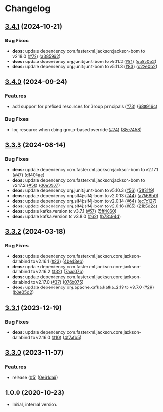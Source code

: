 # Changelog

## [3.4.1](https://github.com/statnett/k3a-ldap-authenticator/compare/v3.4.0...v3.4.1) (2024-10-21)


### Bug Fixes

* **deps:** update dependency com.fasterxml.jackson:jackson-bom to v2.18.0 ([#79](https://github.com/statnett/k3a-ldap-authenticator/issues/79)) ([a385962](https://github.com/statnett/k3a-ldap-authenticator/commit/a3859627e820cf6a0686f6c0ccf4d2e8e54fb99f))
* **deps:** update dependency org.junit:junit-bom to v5.11.2 ([#81](https://github.com/statnett/k3a-ldap-authenticator/issues/81)) ([ea8e0b2](https://github.com/statnett/k3a-ldap-authenticator/commit/ea8e0b2a19af0f7018189ab849ae08b904d611c6))
* **deps:** update dependency org.junit:junit-bom to v5.11.3 ([#83](https://github.com/statnett/k3a-ldap-authenticator/issues/83)) ([c22e0b2](https://github.com/statnett/k3a-ldap-authenticator/commit/c22e0b27528f118a985a03110f59a54d46729268))

## [3.4.0](https://github.com/statnett/k3a-ldap-authenticator/compare/v3.3.3...v3.4.0) (2024-09-24)


### Features

* add support for prefixed resources for Group principals ([#73](https://github.com/statnett/k3a-ldap-authenticator/issues/73)) ([689916c](https://github.com/statnett/k3a-ldap-authenticator/commit/689916c1ce46bb56f45d8a8fb85ae1ce9e4c6c38))


### Bug Fixes

* log resource when doing group-based override ([#74](https://github.com/statnett/k3a-ldap-authenticator/issues/74)) ([88e7458](https://github.com/statnett/k3a-ldap-authenticator/commit/88e7458de9f61188dfb9b1174840afe4291dde2c))

## [3.3.3](https://github.com/statnett/k3a-ldap-authenticator/compare/v3.3.2...v3.3.3) (2024-08-14)


### Bug Fixes

* **deps:** update dependency com.fasterxml.jackson:jackson-bom to v2.17.1 ([#47](https://github.com/statnett/k3a-ldap-authenticator/issues/47)) ([df404ae](https://github.com/statnett/k3a-ldap-authenticator/commit/df404ae517c8ca7f44dc9822d0c94e098b3a7456))
* **deps:** update dependency com.fasterxml.jackson:jackson-bom to v2.17.2 ([#58](https://github.com/statnett/k3a-ldap-authenticator/issues/58)) ([d6a3937](https://github.com/statnett/k3a-ldap-authenticator/commit/d6a393759361ab6db3213d52633716b19b96c386))
* **deps:** update dependency org.junit:junit-bom to v5.10.3 ([#56](https://github.com/statnett/k3a-ldap-authenticator/issues/56)) ([51f31f9](https://github.com/statnett/k3a-ldap-authenticator/commit/51f31f9be9ba6cb0a3a301024a95ae346bf0861c))
* **deps:** update dependency org.slf4j:slf4j-bom to v2.0.13 ([#44](https://github.com/statnett/k3a-ldap-authenticator/issues/44)) ([a7568b0](https://github.com/statnett/k3a-ldap-authenticator/commit/a7568b05cba8b586bf2de86c7e5a1f86314f5bed))
* **deps:** update dependency org.slf4j:slf4j-bom to v2.0.14 ([#64](https://github.com/statnett/k3a-ldap-authenticator/issues/64)) ([ec7c127](https://github.com/statnett/k3a-ldap-authenticator/commit/ec7c127a0cf7e81952700085d9848a36fef99370))
* **deps:** update dependency org.slf4j:slf4j-bom to v2.0.16 ([#65](https://github.com/statnett/k3a-ldap-authenticator/issues/65)) ([21b5d2e](https://github.com/statnett/k3a-ldap-authenticator/commit/21b5d2e6050c3464de44bbc12aaf52b9936325a0))
* **deps:** update kafka.version to v3.7.1 ([#57](https://github.com/statnett/k3a-ldap-authenticator/issues/57)) ([5ff4060](https://github.com/statnett/k3a-ldap-authenticator/commit/5ff406014a5526bb759ceda0efd07f37925e9c4b))
* **deps:** update kafka.version to v3.8.0 ([#62](https://github.com/statnett/k3a-ldap-authenticator/issues/62)) ([b78c94d](https://github.com/statnett/k3a-ldap-authenticator/commit/b78c94d1f51599365038a5e56bcfd5e7a318c59f))

## [3.3.2](https://github.com/statnett/k3a-ldap-authenticator/compare/v3.3.1...v3.3.2) (2024-03-18)


### Bug Fixes

* **deps:** update dependency com.fasterxml.jackson.core:jackson-databind to v2.16.1 ([#23](https://github.com/statnett/k3a-ldap-authenticator/issues/23)) ([4be43eb](https://github.com/statnett/k3a-ldap-authenticator/commit/4be43eb16844530d0179695e66ad5c5f65f014ba))
* **deps:** update dependency com.fasterxml.jackson.core:jackson-databind to v2.16.2 ([#32](https://github.com/statnett/k3a-ldap-authenticator/issues/32)) ([7aac07b](https://github.com/statnett/k3a-ldap-authenticator/commit/7aac07b9ef39bf7c17fd924aa863a728f9e05261))
* **deps:** update dependency com.fasterxml.jackson.core:jackson-databind to v2.17.0 ([#37](https://github.com/statnett/k3a-ldap-authenticator/issues/37)) ([076b075](https://github.com/statnett/k3a-ldap-authenticator/commit/076b075146c9a138aa75e815d591a71a95784265))
* **deps:** update dependency org.apache.kafka:kafka_2.13 to v3.7.0 ([#29](https://github.com/statnett/k3a-ldap-authenticator/issues/29)) ([b3e05d2](https://github.com/statnett/k3a-ldap-authenticator/commit/b3e05d2f89b9f8437742cf83a3667a2a9affa145))

## [3.3.1](https://github.com/statnett/k3a-ldap-authenticator/compare/v3.3.0...v3.3.1) (2023-12-19)


### Bug Fixes

* **deps:** update dependency com.fasterxml.jackson.core:jackson-databind to v2.16.0 ([#10](https://github.com/statnett/k3a-ldap-authenticator/issues/10)) ([4f7afb5](https://github.com/statnett/k3a-ldap-authenticator/commit/4f7afb5384b807758d0f0320ee8f1d0cff39b859))

## [3.3.0](https://github.com/statnett/k3a-ldap-authenticator/compare/v3.2.2...v3.3.0) (2023-11-07)


### Features

* release ([#5](https://github.com/statnett/k3a-ldap-authenticator/issues/5)) ([0e61da6](https://github.com/statnett/k3a-ldap-authenticator/commit/0e61da6649b2db3dc2ae9815ae2be0ae64803627))

## 1.0.0 (2020-10-23)

* Initial, internal version.
